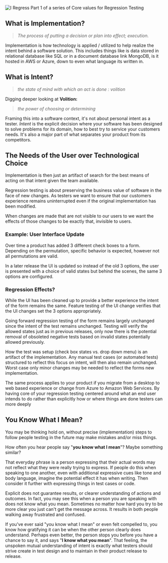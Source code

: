 ![ I Regress](http://www.brendanconnolly.net/wp-content/uploads/2018/01/IRegress.png)
Part 1 of a series of Core values for Regression Testing

## What is Implementation?
>*The process of putting a decision or plan into effect; execution.*

Implementation is how technology is applied / utilized to help realize the intent behind a software solution. This includes things like is data stored in relational database like SQL or in a document database link MongoDB, is it hosted in AWS or Azure, down to even what language its written in. 

## What is Intent?

>*the state of mind with which an act is done : volition*

Digging deeper looking at **Volition:**
> *the power of choosing or determining* 


Framing this into a software context, it's not about personal intent as a tester.  *Intent* is the explicit decision where your software has been designed to solve problems for its domain, how to best try to service your customers needs. It's also a major part of what separates your product from its competitors.

## The Needs of the User over Technological Choice
Implementation is then just an artifact of search for the best means of acting on that intent given the team available.

Regression testing is about preserving the business value of software in the face of new changes. As testers we want to ensure that our customers experience remains uninterrupted even if the original implementation has been modified.

When changes are made that are not visible to our users to we want the effects of those changes to be exactly that, invisible to users. 

### Example: User Interface Update
Over time a product has added 3 different check boxes to a form. Depending on the permutation, specific behavior is expected, however not all permutations are valid. 

In a later release the UI is updated so instead of the old 3 options, the user is presented with a choice of valid states but behind the scenes, the same 3 options are configured. 

### Regression Effects?

While the UI has been cleaned up to provide a better experience the intent of the form remains the same. Feature testing of the UI change verifies that the UI changes set the 3 options appropriately. 

Going forward regression testing of the form remains largely unchanged since the intent of the test remains unchanged. Testing will verify the allowed states just as in previous releases, only now there is the potential removal of obsoleted negative tests based on invalid states potentially allowed previously.

How the test was setup (check box states vs. drop down menu) is an artifact of the implementation. Any manual test cases (or automated tests) structured to reflect this focus on intent, will then also remain unchanged. Worst case only minor changes may be needed to reflect the forms new implementation.

The same process applies to your product if you migrate from a desktop to web based experience or change from Azure to Amazon Web Services. By having core of your regression testing centered around what an end user intends to do rather than explicitly how or where things are done testers can more deeply 

## You Know What I Mean?

You may be thinking hold on, without precise (implementation) steps to follow people testing in the future may make mistakes and/or miss things. 

How often you hear people say "**you know what I mean**"? Maybe something similar? 

That everyday phrase is a person expressing that their actual words may not reflect what they were really trying to express.  If people do this when speaking to one another, even with additional expressive cues like tone and body language, imagine the potential effect it has when writing. Then consider it further with expressing things in test cases or code. 

Explicit does not guarantee results, or clearer understanding of actions and outcomes. In fact, you may see this when a person you are speaking with does not know what you mean. Sometimes no matter how hard you try to be more clear you just can't get the message across. It results in both people walking away frustrated and confused.

If you've ever said "you know what I mean" or even felt compelled to, you know how gratifying it can be when the other person clearly does understand. Perhaps even better, the person stops you before you have a chance to say it, and says "**I know what you mean**".  That feeling, the unspoken mutual understanding of intent is exactly what testers should strive create in test design and to maintain in their product release to release. 